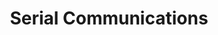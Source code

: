 ---
layout: page
toc: false
title: Serial Communications
short_title: PYNQ Serial
indent: 1
number: 4
---